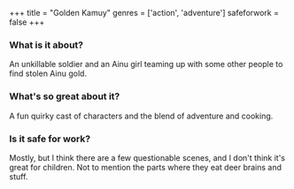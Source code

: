 +++
title = "Golden Kamuy"
genres = ['action', 'adventure']
safeforwork = false
+++

### What is it about?

An unkillable soldier and an Ainu girl teaming up with some other people to find stolen Ainu gold.

### What's so great about it?

A fun quirky cast of characters and the blend of adventure and cooking.

### Is it safe for work?

Mostly, but I think there are a few questionable scenes, and I don't think it's great for children. Not to mention the parts where they eat deer brains and stuff.
